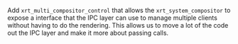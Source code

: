 Add `xrt_multi_compositor_control` that allows the `xrt_system_compositor` to
expose a interface that the IPC layer can use to manage multiple clients
without having to do the rendering. This allows us to move a lot of the code
out the IPC layer and make it more about passing calls.
